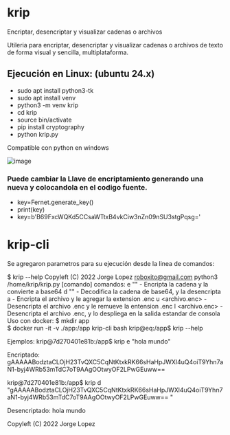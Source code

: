 # krip
Encriptar, desencriptar y visualizar cadenas o archivos

Utileria para encriptar, desencriptar y visualizar cadenas o archivos de texto de forma visual y sencilla, multiplataforma.

## Ejecución en Linux: (ubuntu 24.x)
* sudo apt install python3-tk
* sudo apt install venv
* python3 -m venv krip
* cd krip
* source bin/activate
* pip install cryptography
* python krip.py

Compatible con python en windows

![image](https://github.com/user-attachments/assets/626acf9d-ca35-4d8c-9285-e4784d31d582)

### Puede cambiar la Llave de encriptamiento generando una nueva y colocandola en el codigo fuente.

* key=Fernet.generate_key()
* print(key)
* key=b'B69FxcWQKd5CCsaWTtxB4vkCiw3nZn09nSU3stgPqsg='

# krip-cli
Se agregaron parametros para su ejecución desde la linea de comandos:

$ krip --help
Copyleft (C) 2022 Jorge Lopez roboxito@gmail.com 
python3 /home/krip/krip.py [comando] 
  comandos: 
     e "<cadena>" - Encripta la cadena y la convierte a base64 
     d "<cadena>" - Decodifica la cadena de base64, y la desencripta 
     a <archivo> - Encripta el archivo y le agregar la extension .enc 
     u <archivo.enc> - Desencripta el archivo .enc y le remueve la entension .enc 
     l <archivo.enc> - Desencripta el archivo .enc, y lo despliega en la salida estandar de consola 
Uso con docker: $ mkdir app  
                $ docker run -it -v ./app:/app krip-cli bash 
                krip@eq:/app$ krip --help 

Ejemplos:
krip@7d270401e81b:/app$ krip e "hola mundo" 

Encriptado: 
gAAAAABodztaCLOjH23TvQXC5CqNtKtxkRK66sHaHpJWXl4uQ4oiT9Yhn7aN1-byj4WRb53mTdC7oT9AAgOOtwyOF2LPwGEuww==  

krip@7d270401e81b:/app$ krip d "gAAAAABodztaCLOjH23TvQXC5CqNtKtxkRK66sHaHpJWXl4uQ4oiT9Yhn7aN1-byj4WRb53mTdC7oT9AAgOOtwyOF2LPwGEuww== " 

Desencriptado: 
hola mundo  


Copyleft (C) 2022 Jorge Lopez
